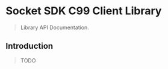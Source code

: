 Socket SDK C99 Client Library
=====================================

> Library API Documentation.

## Introduction

> TODO


